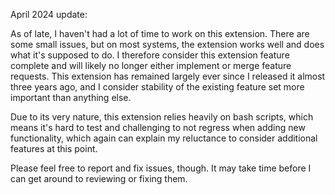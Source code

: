 April 2024 update:

As of late, I haven't had a lot of time to work on this extension. There are some small issues, but
on most systems, the extension works well and does what it's supposed to do. I therefore consider
this extension feature complete and will likely no longer either implement or merge feature
requests. This extension has remained largely ever since I released it almost three years ago, and
I consider stability of the existing feature set more important than anything else.

Due to its very nature, this extension relies heavily on bash scripts, which means it's hard to test
and challenging to not regress when adding new functionality, which again can explain my reluctance
to consider additional features at this point.

Please feel free to report and fix issues, though. It may take time before I can get around to
reviewing or fixing them.
